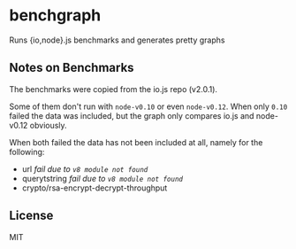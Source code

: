 # benchgraph

Runs {io,node}.js benchmarks and generates pretty graphs

## Notes on Benchmarks

The benchmarks were copied from the io.js repo (v2.0.1).

Some of them don't run with `node-v0.10` or even `node-v0.12`. When only `0.10` failed the data was included, but the
graph only compares io.js and node-v0.12 obviously.

When both failed the data has not been included at all, namely for the following:

- url *fail due to `v8 module not found`*
- querytstring *fail due to `v8 module not found`*
- crypto/rsa-encrypt-decrypt-throughput

## License

MIT

